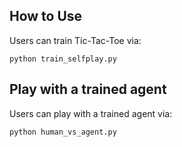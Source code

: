 ## How to Use

Users can train Tic-Tac-Toe via:

```shell
python train_selfplay.py
```


## Play with a trained agent

Users can play with a trained agent via:

```shell
python human_vs_agent.py
```